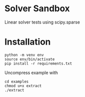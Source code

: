 # Solver Sandbox

Linear solver tests using scipy.sparse

# Installation

```
python -m venv env
source env/bin/activate
pip install -r requirements.txt
```

Uncompress example with
```
cd examples
chmod u+x extract
./extract
```